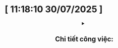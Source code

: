 
# [ 11:18:10 30/07/2025 ]

<details><summary align="center"><h2>Chi tiết công việc:</h2> </summary>

### Kết quả hôm nay:

### Công việc: 

</details>

